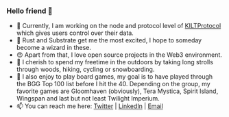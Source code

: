 ### Hello friend 🤖

* 🔭	Currently, I am working on the node and protocol level of [KILTProtocol](https://www.kilt.io/) which gives users control over their data.
* 🧙‍	Rust and Substrate get me the most excited, I hope to someday become a wizard in these.
* 😍	Apart from that, I love open source projects in the Web3 environment.
* 🌱	I cherish to spend my freetime in the outdoors by taking long strolls through woods, hiking, cycling or snowboarding.
* 🎲	I also enjoy to play board games, my goal is to have played through the BGG Top 100 list before I hit the 40. Depending on the group, my favorite games are Gloomhaven (obviously), Tera Mystica, Spirit Island, Wingspan and last but not least Twilight Imperium.
* 📫	You can reach me here: [Twitter](https://twitter.com/WilliamFreude) |   [LinkedIn](https://www.linkedin.com/in/william-freudenberger/)  |   [Email](mailto:williamfreudenberger@gmail.com)
